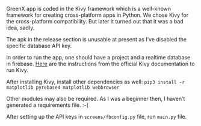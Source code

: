 GreenX app is coded in the Kivy framework which is a well-known framework for creating cross-platform apps in Python. We chose Kivy for the cross-platform compatibility. But later it turned out that it was a bad idea, sadly.

The apk in the release section is unusable at present as I’ve disabled the specific database API key.

In order to run the app, one should have a project and a realtime database in firebase. [Here](https://kivy.org/doc/stable/gettingstarted/installation.html) are the instructions from the official Kivy documentation to run Kivy.

After installing Kivy, install other dependencies as well:
`pip3 install -r matplotlib pyrebase4 matplotlib webbrowser`

Other modules may also be required. As I was a beginner then, I haven’t generated a requirements file. :-(

After setting up the API keys in `screens/fbconfig.py` file, run `main.py` file.
